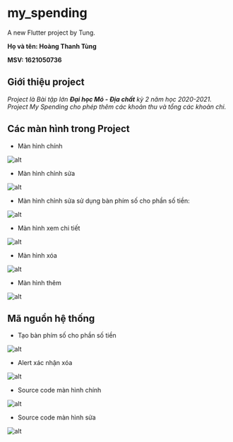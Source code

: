 # my_spending

A new Flutter project by Tung.

**Họ và tên: Hoàng Thanh Tùng**

**MSV: 1621050736**

## Giới thiệu project

*Project là Bài tập lớn ***Đại học Mỏ - Địa chất*** kỳ 2 năm học 2020-2021. Project My Spending cho phép thêm các khoản thu và tổng các khoản chi.*

## Các màn hình trong Project

* Màn hình chính

![alt](/image/mhchinh.jpg)

* Màn hình chỉnh sửa

![alt](/image/chinhsua.jpg)

* Màn hình chỉnh sửa sử dụng bàn phím số cho phần số tiền:

![alt](/image/mhsuact.jpg)

* Màn hình xem chi tiết

![alt](/image/mhxemct.jpg)

* Màn hình xóa

![alt](/image/mhxoa.jpg)

* Màn hình thêm

![alt](/image/mhthem.jpg)

## Mã nguồn hệ thống

* Tạo bàn phím số cho phần số tiền

![alt](/image/ptmhxoa.png)

* Alert xác nhận xóa

![alt](/image/ptmhxoa.png)

* Source code màn hình chính

![alt](/image/ptmhchinh.png)

* Source code màn hình sửa

![alt](/image/ptmhsua.png)

